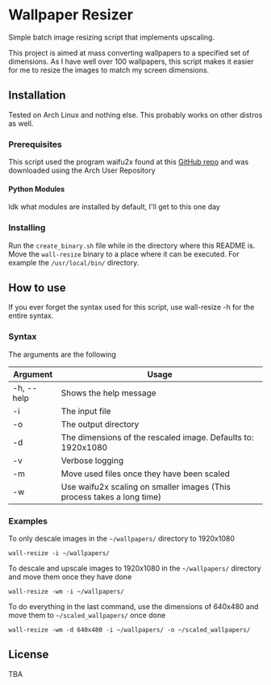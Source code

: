 # Wallpaper Resizer
Simple batch image resizing script that implements upscaling.

This project is aimed at mass converting wallpapers to a specified set of dimensions.
As I have well over 100 wallpapers, this script makes it easier for me to resize the images
to match my screen dimensions.

## Installation
Tested on Arch Linux and nothing else. This probably works on other distros as well.
### Prerequisites
This script used the program waifu2x found at this [GitHub repo](https://github.com/DeadSix27/waifu2x-converter-cpp) and was downloaded using the Arch User Repository

#### Python Modules
Idk what modules are installed by default, I'll get to this one day

### Installing
Run the `create_binary.sh` file while in the directory where this README is.
Move the `wall-resize` binary to a place where it can be executed. For example the `/usr/local/bin/` directory.

### 

## How to use
If you ever forget the syntax used for this script, use wall-resize -h for the entire syntax.

### Syntax
The arguments are the following

| Argument  | Usage |
|-----------|-----------------------------------------------------|
| -h, --help| Shows the help message |
| -i        | The input file |
| -o        | The output directory |
| -d        | The dimensions of the rescaled image. Defaults to: 1920x1080 |
| -v        | Verbose logging |
| -m        | Move used files once they have been scaled|
| -w        | Use waifu2x scaling on smaller images (This process takes a long time) |

### Examples
To only descale images in the `~/wallpapers/` directory to 1920x1080
```
wall-resize -i ~/wallpapers/
```

To descale and upscale images to 1920x1080 in the `~/wallpapers/` directory and move them once they have done
```
wall-resize -wm -i ~/wallpapers/
```

To do everything in the last command, use the dimensions of 640x480 and move them to `~/scaled_wallpapers/` once done
```
wall-resize -wm -d 640x480 -i ~/wallpapers/ -o ~/scaled_wallpapers/
```

## License
TBA